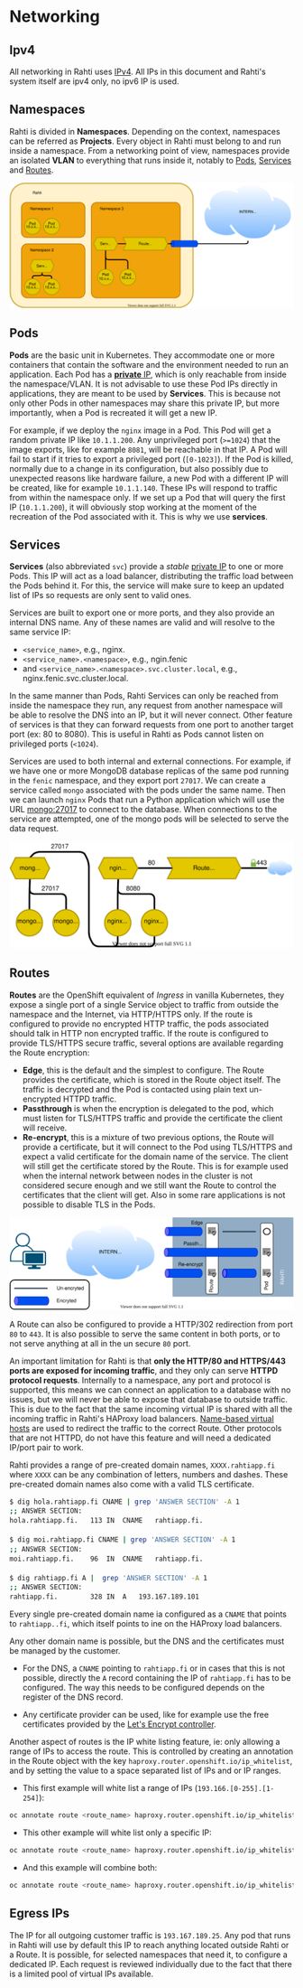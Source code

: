 # Networking

## Ipv4

All networking in Rahti uses [IPv4](https://en.wikipedia.org/wiki/IPv4). All IPs in this document and Rahti's system itself are ipv4 only, no ipv6 IP is used.

## Namespaces

Rahti is divided in **Namespaces**. Depending on the context, namespaces can be referred as **Projects**. Every object in Rahti must belong to and run inside a namespace. From a networking point of view, namespaces provide an isolated **VLAN** to everything that runs inside it, notably to [Pods](/cloud/rahti/concepts/#pod), [Services](/cloud/rahti/concepts/#service) and [Routes](/cloud/rahti/concepts/#route).

![Rahti Networking](img/rahti-network.drawio.svg)

## Pods

**Pods** are the basic unit in Kubernetes. They accommodate one or more containers that contain the software and the environment needed to run an application. Each Pod has a [**private** IP](https://en.wikipedia.org/wiki/Private_network), which is only reachable from inside the namespace/VLAN. It is not advisable to use these Pod IPs directly in applications, they are meant to be used by **Services**. This is because not only other Pods in other namespaces may share this private IP, but more importantly, when a Pod is recreated it will get a new IP.

For example, if we deploy the `nginx` image in a Pod. This Pod will get a random private IP like `10.1.1.200`. Any unprivileged port (`>=1024`) that the image exports, like for example `8081`, will be reachable in that IP. A Pod will fail to start if it tries to export a privileged port (`[0-1023]`). If the Pod is killed, normally due to a change in its configuration, but also possibly due to unexpected reasons like hardware failure, a new Pod with a different IP will be created, like for example `10.1.1.140`. These IPs will respond to traffic from within the namespace only. If we set up a Pod that will query the first IP (`10.1.1.200`), it will obviously stop working at the moment of the recreation of the Pod associated with it. This is why we use **services**.

## Services

**Services** (also abbreviated `svc`) provide a _stable_ [private IP](https://en.wikipedia.org/wiki/Private_network) to one or more Pods. This IP will act as a load balancer, distributing the traffic load between the Pods behind it. For this, the service will make sure to keep an updated list of IPs so requests are only sent to valid ones.

Services are built to export one or more ports, and they also provide an internal DNS name. Any of these names are valid and will resolve to the same service IP:

* `<service_name>`, e.g., nginx.
* `<service_name>.<namespace>`, e.g., ngin.fenic
* and `<service_name>.<namespace>.svc.cluster.local`, e.g., nginx.fenic.svc.cluster.local.

In the same manner than Pods, Rahti Services can only be reached from inside the namespace they run, any request from another namespace will be able to resolve the DNS into an IP, but it will never connect. Other feature of services is that they can forward requests from one port to another target port (ex: 80 to 8080). This is useful in Rahti as Pods cannot listen on privileged ports (`<1024`).

Services are used to both internal and external connections. For example, if we have one or more MongoDB database replicas of the same pod running in the `fenic` namespace, and they export port `27017`. We can create a service called `mongo` associated with the pods under the same name. Then we can launch `nginx` Pods that run a Python application which will use the URL <mongo:27017> to connect to the database. When connections to the service are attempted, one of the mongo pods will be selected to serve the data request.

![nginx and Mongo](img/mongo-nginx-app.drawio.svg)

## Routes

**Routes** are the OpenShift equivalent of _Ingress_ in vanilla Kubernetes, they expose a single port of a single Service object to traffic from outside the namespace and the Internet, via HTTP/HTTPS only. If the route is configured to provide no encrypted HTTP traffic, the pods associated should talk in HTTP non encrypted traffic. If the route is configured to provide TLS/HTTPS secure traffic, several options are available regarding the Route encryption:

* **Edge**, this is the default and the simplest to configure. The Route provides the certificate, which is stored in the Route object itself. The traffic is decrypted and the Pod is contacted using plain text un-encrypted HTTPD traffic.
* **Passthrough** is when the encryption is delegated to the pod, which must listen for TLS/HTTPS traffic and provide the certificate the client will receive.
* **Re-encrypt**, this is a mixture of two previous options, the Route will provide a certificate, but it will connect to the Pod using TLS/HTTPS and expect a valid certificate for the domain name of the service. The client will still get the certificate stored by the Route. This is for example used when the internal network between nodes in the cluster is not considered secure enough and we still want the Route to control the certificates that the client will get. Also in some rare applications is not possible to disable TLS in the Pods.

![Route Options](img/route-modes.drawio.svg)

A Route can also be configured to provide a HTTP/302 redirection from port `80` to `443`. It is also possible to serve the same content in both ports, or to not serve anything at all in the un secure `80` port.

An important limitation for Rahti is that **only the HTTP/80 and HTTPS/443 ports are exposed for incoming traffic**, and they only can serve **HTTPD protocol requests**. Internally to a namespace, any port and protocol is supported, this means we can connect an application to a database with no issues, but we will never be able to expose that database to outside traffic. This is due to the fact that the same incoming virtual IP is shared with all the incoming traffic in Rahti's HAProxy load balancers. [Name-based virtual hosts](https://en.wikipedia.org/wiki/Virtual_hosting#Name-based) are used to redirect the traffic to the correct Route. Other protocols that are not HTTPD, do not have this feature and will need a dedicated IP/port pair to work.

Rahti provides a range of pre-created domain names, `XXXX.rahtiapp.fi` where `XXXX` can be any combination of letters, numbers and dashes. These pre-created domain names also come with a valid TLS certificate.

```bash
$ dig hola.rahtiapp.fi CNAME | grep 'ANSWER SECTION' -A 1
;; ANSWER SECTION:
hola.rahtiapp.fi.	113	IN	CNAME	rahtiapp.fi.

$ dig moi.rahtiapp.fi CNAME | grep 'ANSWER SECTION' -A 1
;; ANSWER SECTION:
moi.rahtiapp.fi.	96	IN	CNAME	rahtiapp.fi.

$ dig rahtiapp.fi A |  grep 'ANSWER SECTION' -A 1
;; ANSWER SECTION:
rahtiapp.fi.		328	IN	A	193.167.189.101
```

Every single pre-created domain name ia configured as a `CNAME` that points to `rahtiapp..fi`, which itself points to ine on the HAProxy load balancers.

Any other domain name is possible, but the DNS and the certificates must be managed by the customer.

* For the DNS, a `CNAME` pointing to `rahtiapp.fi` or in cases that this is not possible, directly the `A` record containing the IP of `rahtiapp.fi` has to be configured. The way this needs to be configured depends on the register of the DNS record.

* Any certificate provider can be used, like for example use the free certificates provided by the [Let's Encrypt controller](/cloud/rahti/tutorials/custom-domain/#lets-encrypt).

Another aspect of routes is the IP white listing feature, ie: only allowing a range of IPs to access the route. This is controlled by creating an annotation in the Route object with the key `haproxy.router.openshift.io/ip_whitelist`, and by setting the value to a space separated list of IPs and or IP ranges.

* This first example will white list a range of IPs (`193.166.[0-255].[1-254]`):

```bash
oc annotate route <route_name> haproxy.router.openshift.io/ip_whitelist='193.166.0.0/16'
```

* This other example will white list only a specific IP:

```bash
oc annotate route <route_name> haproxy.router.openshift.io/ip_whitelist='188.184.9.236'
```

* And this example will combine both:

```bash
oc annotate route <route_name> haproxy.router.openshift.io/ip_whitelist='193.166.0.0/15 193.167.189.25'
```

## Egress IPs

The IP for all outgoing customer traffic is `193.167.189.25`. Any pod that runs in Rahti will use by default this IP to reach anything located outside Rahti or a Route. It is possible, for selected namespaces that need it, to configure a dedicated IP. Each request is reviewed individually due to the fact that there is a limited pool of virtual IPs available.
